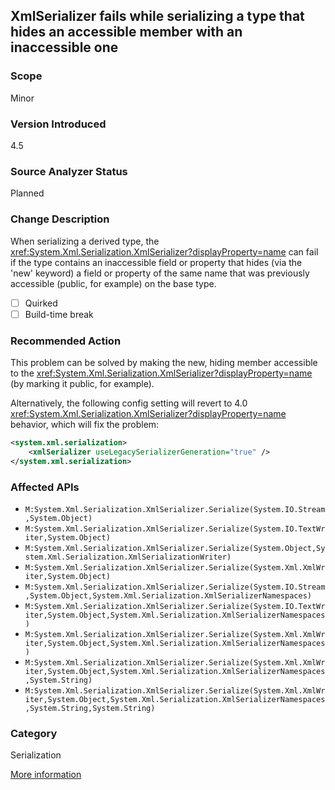 ## XmlSerializer fails while serializing a type that hides an accessible member with an inaccessible one

### Scope
Minor

### Version Introduced
4.5

### Source Analyzer Status
Planned

### Change Description

When serializing a derived type, the
<xref:System.Xml.Serialization.XmlSerializer?displayProperty=name> can fail if
the type contains an inaccessible field or property that hides (via the 'new'
keyword) a field or property of the same name that was previously accessible
(public, for example) on the base type.

- [ ] Quirked
- [ ] Build-time break

### Recommended Action

This problem can be solved by making the new, hiding member accessible to the
<xref:System.Xml.Serialization.XmlSerializer?displayProperty=name> (by marking
it public, for example).

Alternatively, the following config setting will revert to 4.0
<xref:System.Xml.Serialization.XmlSerializer?displayProperty=name> behavior,
which will fix the problem:

```xml
<system.xml.serialization>
	<xmlSerializer useLegacySerializerGeneration="true" />
</system.xml.serialization>
```

### Affected APIs
* `M:System.Xml.Serialization.XmlSerializer.Serialize(System.IO.Stream,System.Object)`
* `M:System.Xml.Serialization.XmlSerializer.Serialize(System.IO.TextWriter,System.Object)`
* `M:System.Xml.Serialization.XmlSerializer.Serialize(System.Object,System.Xml.Serialization.XmlSerializationWriter)`
* `M:System.Xml.Serialization.XmlSerializer.Serialize(System.Xml.XmlWriter,System.Object)`
* `M:System.Xml.Serialization.XmlSerializer.Serialize(System.IO.Stream,System.Object,System.Xml.Serialization.XmlSerializerNamespaces)`
* `M:System.Xml.Serialization.XmlSerializer.Serialize(System.IO.TextWriter,System.Object,System.Xml.Serialization.XmlSerializerNamespaces)`
* `M:System.Xml.Serialization.XmlSerializer.Serialize(System.Xml.XmlWriter,System.Object,System.Xml.Serialization.XmlSerializerNamespaces)`
* `M:System.Xml.Serialization.XmlSerializer.Serialize(System.Xml.XmlWriter,System.Object,System.Xml.Serialization.XmlSerializerNamespaces,System.String)`
* `M:System.Xml.Serialization.XmlSerializer.Serialize(System.Xml.XmlWriter,System.Object,System.Xml.Serialization.XmlSerializerNamespaces,System.String,System.String)`

### Category
Serialization

[More information](http://stackoverflow.com/questions/14689305/serialization-breaks-in-net-4-5)

<!-- breaking change id: 140 -->
